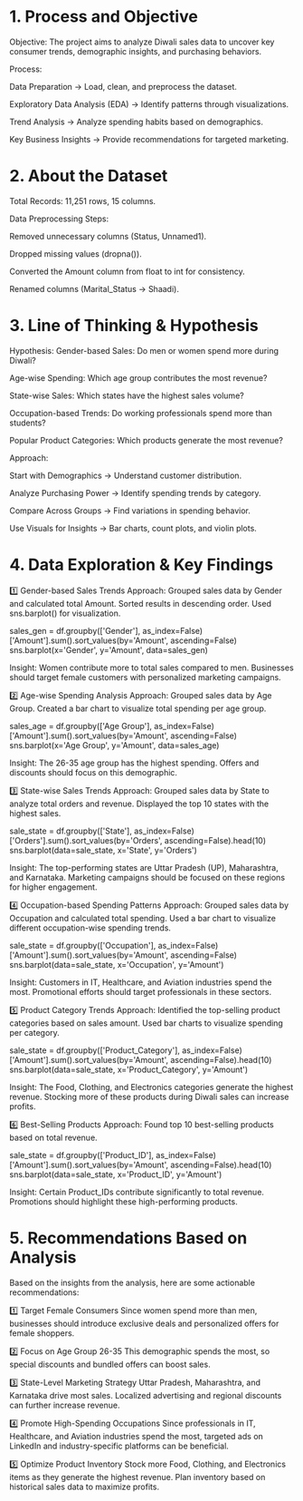 # 1. Process and Objective
Objective:
The project aims to analyze Diwali sales data to uncover key consumer trends, demographic insights, and purchasing behaviors.

Process:

Data Preparation → Load, clean, and preprocess the dataset.

Exploratory Data Analysis (EDA) → Identify patterns through visualizations.

Trend Analysis → Analyze spending habits based on demographics.

Key Business Insights → Provide recommendations for targeted marketing.

# 2. About the Dataset

Total Records: 11,251 rows, 15 columns.

Data Preprocessing Steps:

Removed unnecessary columns (Status, Unnamed1).

Dropped missing values (dropna()).

Converted the Amount column from float to int for consistency.

Renamed columns (Marital_Status → Shaadi).

# 3. Line of Thinking & Hypothesis
Hypothesis:
Gender-based Sales: Do men or women spend more during Diwali?

Age-wise Spending: Which age group contributes the most revenue?

State-wise Sales: Which states have the highest sales volume?

Occupation-based Trends: Do working professionals spend more than students?

Popular Product Categories: Which products generate the most revenue?


Approach:

Start with Demographics → Understand customer distribution.

Analyze Purchasing Power → Identify spending trends by category.

Compare Across Groups → Find variations in spending behavior.

Use Visuals for Insights → Bar charts, count plots, and violin plots.

# 4. Data Exploration & Key Findings

1️⃣ Gender-based Sales Trends
Approach:
Grouped sales data by Gender and calculated total Amount.
Sorted results in descending order.
Used sns.barplot() for visualization.


sales_gen = df.groupby(['Gender'], as_index=False)['Amount'].sum().sort_values(by='Amount', ascending=False)
sns.barplot(x='Gender', y='Amount', data=sales_gen)

Insight:
Women contribute more to total sales compared to men.
Businesses should target female customers with personalized marketing campaigns.

2️⃣ Age-wise Spending Analysis
Approach:
Grouped sales data by Age Group.
Created a bar chart to visualize total spending per age group.


sales_age = df.groupby(['Age Group'], as_index=False)['Amount'].sum().sort_values(by='Amount', ascending=False)
sns.barplot(x='Age Group', y='Amount', data=sales_age)

Insight:
The 26-35 age group has the highest spending.
Offers and discounts should focus on this demographic.

3️⃣ State-wise Sales Trends
Approach:
Grouped sales data by State to analyze total orders and revenue.
Displayed the top 10 states with the highest sales.


sale_state = df.groupby(['State'], as_index=False)['Orders'].sum().sort_values(by='Orders', ascending=False).head(10)
sns.barplot(data=sale_state, x='State', y='Orders')

Insight:
The top-performing states are Uttar Pradesh (UP), Maharashtra, and Karnataka.
Marketing campaigns should be focused on these regions for higher engagement.

4️⃣ Occupation-based Spending Patterns
Approach:
Grouped sales data by Occupation and calculated total spending.
Used a bar chart to visualize different occupation-wise spending trends.


sale_state = df.groupby(['Occupation'], as_index=False)['Amount'].sum().sort_values(by='Amount', ascending=False)
sns.barplot(data=sale_state, x='Occupation', y='Amount')

Insight:
Customers in IT, Healthcare, and Aviation industries spend the most.
Promotional efforts should target professionals in these sectors.


5️⃣ Product Category Trends
Approach:
Identified the top-selling product categories based on sales amount.
Used bar charts to visualize spending per category.


sale_state = df.groupby(['Product_Category'], as_index=False)['Amount'].sum().sort_values(by='Amount', ascending=False).head(10)
sns.barplot(data=sale_state, x='Product_Category', y='Amount')

Insight:
The Food, Clothing, and Electronics categories generate the highest revenue.
Stocking more of these products during Diwali sales can increase profits.

6️⃣ Best-Selling Products
Approach:
Found top 10 best-selling products based on total revenue.


sale_state = df.groupby(['Product_ID'], as_index=False)['Amount'].sum().sort_values(by='Amount', ascending=False).head(10)
sns.barplot(data=sale_state, x='Product_ID', y='Amount')

Insight:
Certain Product_IDs contribute significantly to total revenue.
Promotions should highlight these high-performing products.

# 5. Recommendations Based on Analysis
Based on the insights from the analysis, here are some actionable recommendations:

1️⃣ Target Female Consumers
Since women spend more than men, businesses should introduce exclusive deals and personalized offers for female shoppers.

2️⃣ Focus on Age Group 26-35
This demographic spends the most, so special discounts and bundled offers can boost sales.

3️⃣ State-Level Marketing Strategy
Uttar Pradesh, Maharashtra, and Karnataka drive most sales.
Localized advertising and regional discounts can further increase revenue.

4️⃣ Promote High-Spending Occupations
Since professionals in IT, Healthcare, and Aviation industries spend the most, targeted ads on LinkedIn and industry-specific platforms can be beneficial.

5️⃣ Optimize Product Inventory
Stock more Food, Clothing, and Electronics items as they generate the highest revenue.
Plan inventory based on historical sales data to maximize profits.
